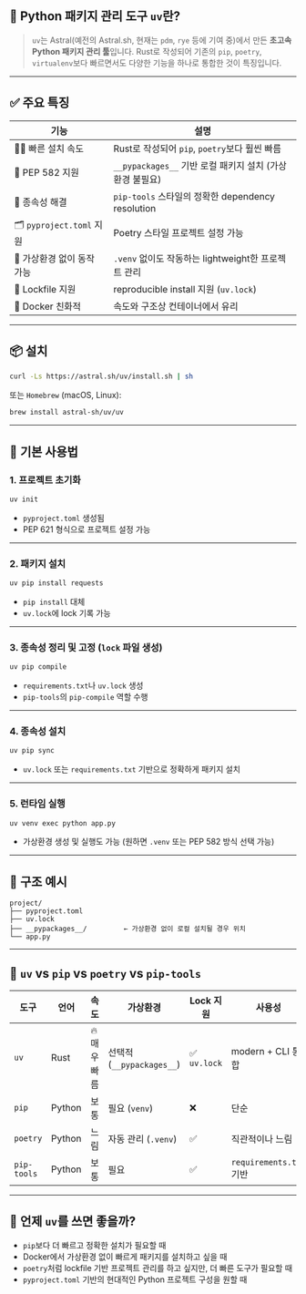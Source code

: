 ## 🐍 Python 패키지 관리 도구 `uv`란?

> `uv`는 Astral(예전의 Astral.sh, 현재는 `pdm`, `rye` 등에 기여 중)에서 만든 **초고속 Python 패키지 관리 툴**입니다. Rust로 작성되어 기존의 `pip`, `poetry`, `virtualenv`보다 빠르면서도 다양한 기능을 하나로 통합한 것이 특징입니다.

---

## ✅ 주요 특징

| 기능 | 설명 |
|------|------|
| 🏃‍♂️ 빠른 설치 속도 | Rust로 작성되어 `pip`, `poetry`보다 훨씬 빠름 |
| 🔧 PEP 582 지원 | `__pypackages__` 기반 로컬 패키지 설치 (가상환경 불필요) |
| 🧰 종속성 해결 | `pip-tools` 스타일의 정확한 dependency resolution |
| 🗂️ `pyproject.toml` 지원 | Poetry 스타일 프로젝트 설정 가능 |
| 🧪 가상환경 없이 동작 가능 | `.venv` 없이도 작동하는 lightweight한 프로젝트 관리 |
| 🔁 Lockfile 지원 | reproducible install 지원 (`uv.lock`) |
| 🐳 Docker 친화적 | 속도와 구조상 컨테이너에서 유리 |

---

## 📦 설치

```bash
curl -Ls https://astral.sh/uv/install.sh | sh
```

또는 `Homebrew` (macOS, Linux):

```bash
brew install astral-sh/uv/uv
```

---

## 🚀 기본 사용법

### 1. 프로젝트 초기화

```bash
uv init
```

- `pyproject.toml` 생성됨
- PEP 621 형식으로 프로젝트 설정 가능

---

### 2. 패키지 설치

```bash
uv pip install requests
```

- `pip install` 대체
- `uv.lock`에 lock 기록 가능

---

### 3. 종속성 정리 및 고정 (`lock` 파일 생성)

```bash
uv pip compile
```

- `requirements.txt`나 `uv.lock` 생성
- `pip-tools`의 `pip-compile` 역할 수행

---

### 4. 종속성 설치

```bash
uv pip sync
```

- `uv.lock` 또는 `requirements.txt` 기반으로 정확하게 패키지 설치

---

### 5. 런타임 실행

```bash
uv venv exec python app.py
```

- 가상환경 생성 및 실행도 가능 (원하면 `.venv` 또는 PEP 582 방식 선택 가능)

---

## 📁 구조 예시

```plaintext
project/
├── pyproject.toml
├── uv.lock
├── __pypackages__/         ← 가상환경 없이 로컬 설치될 경우 위치
└── app.py
```

---

## 🔄 `uv` vs `pip` vs `poetry` vs `pip-tools`

| 도구        | 언어 | 속도   | 가상환경 | Lock 지원 | 사용성 |
|-------------|------|--------|-----------|------------|--------|
| `uv`        | Rust | 🔥 매우 빠름 | 선택적 (`__pypackages__`) | ✅ `uv.lock` | modern + CLI 통합 |
| `pip`       | Python | 보통 | 필요 (`venv`) | ❌ | 단순 |
| `poetry`    | Python | 느림 | 자동 관리 (`.venv`) | ✅ | 직관적이나 느림 |
| `pip-tools` | Python | 보통 | 필요 | ✅ | `requirements.txt` 기반 |

---

## 📌 언제 `uv`를 쓰면 좋을까?

- `pip`보다 더 빠르고 정확한 설치가 필요할 때
- Docker에서 가상환경 없이 빠르게 패키지를 설치하고 싶을 때
- `poetry`처럼 lockfile 기반 프로젝트 관리를 하고 싶지만, 더 빠른 도구가 필요할 때
- `pyproject.toml` 기반의 현대적인 Python 프로젝트 구성을 원할 때
